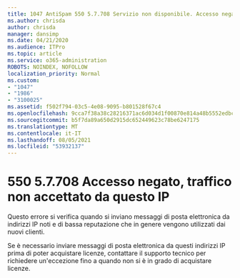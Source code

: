```yaml
---
title: 1047 AntiSpam 550 5.7.708 Servizio non disponibile. Accesso negato, traffico non accettato da questo IP
ms.author: chrisda
author: chrisda
manager: dansimp
ms.date: 04/21/2020
ms.audience: ITPro
ms.topic: article
ms.service: o365-administration
ROBOTS: NOINDEX, NOFOLLOW
localization_priority: Normal
ms.custom:
- "1047"
- "1986"
- "3100025"
ms.assetid: f502f794-03c5-4e08-9095-b801528f67c4
ms.openlocfilehash: 9cca7f38a38c28216371ac6d034d1f00870e814a48b5552edbc58f4faf871ac6
ms.sourcegitcommit: b5f7da89a650d2915dc652449623c78be6247175
ms.translationtype: MT
ms.contentlocale: it-IT
ms.lasthandoff: 08/05/2021
ms.locfileid: "53932137"
---
```

# <a name="550-57708-access-denied-traffic-not-accepted-from-this-ip"></a>550 5.7.708 Accesso negato, traffico non accettato da questo IP

Questo errore si verifica quando si inviano messaggi di posta elettronica da indirizzi IP noti e di bassa reputazione che in genere vengono utilizzati dai nuovi clienti.

Se è necessario inviare messaggi di posta elettronica da questi indirizzi IP prima di poter acquistare licenze, contattare il supporto tecnico per richiedere un'eccezione fino a quando non si è in grado di acquistare licenze.

